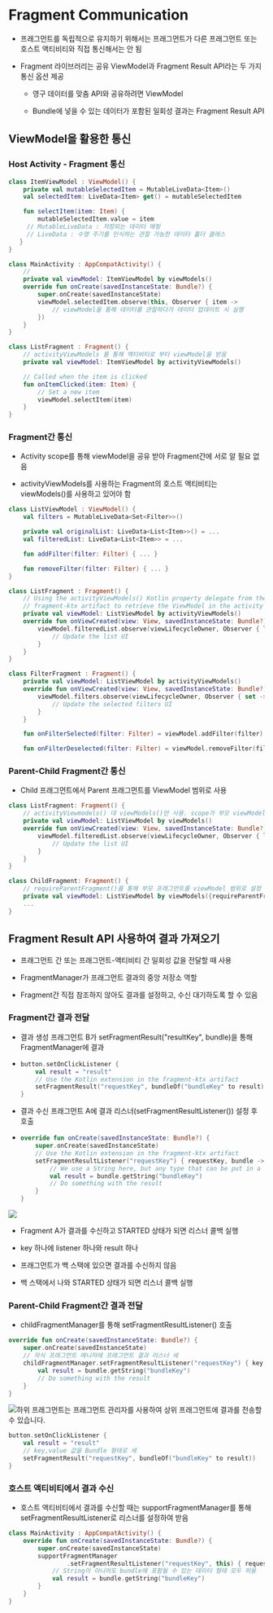# Fragment Communication

- 프래그먼트를 독립적으로 유지하기 위해서는 프래그먼트가 다른 프래그먼트 또는 호스트 액티비티와 직접 통신해서는 안 됨

- Fragment 라이브러리는 공유 ViewModel과 Fragment Result API라는 두 가지 통신 옵션 제공
  
  - 영구 데이터를 맞춤 API와 공유하려면 ViewModel
  
  - Bundle에 넣을 수 있는 데이터가 포함된 일회성 결과는 Fragment Result API

## ViewModel을 활용한 통신

### Host Activity - Fragment 통신

```kotlin
class ItemViewModel : ViewModel() {
    private val mutableSelectedItem = MutableLiveData<Item>()
    val selectedItem: LiveData<Item> get() = mutableSelectedItem

    fun selectItem(item: Item) {
        mutableSelectedItem.value = item
     // MutableLiveData : 저장되는 데이터 매핑
     // LiveData : 수명 주기를 인식하는 관찰 가능한 데이터 홀더 클래스
   }
}
```

```kotlin
class MainActivity : AppCompatActivity() {
    // 
    private val viewModel: ItemViewModel by viewModels()
    override fun onCreate(savedInstanceState: Bundle?) {
        super.onCreate(savedInstanceState)
        viewModel.selectedItem.observe(this, Observer { item ->
            // viewModel을 통해 데이터를 관찰하다가 데이터 업데이트 시 실행
        })
    }
}

class ListFragment : Fragment() {
    // activityViewModels 를 통해 액티비티로 부터 viewModel을 받음
    private val viewModel: ItemViewModel by activityViewModels()

    // Called when the item is clicked
    fun onItemClicked(item: Item) {
        // Set a new item
        viewModel.selectItem(item)
    }
}
```

### Fragment간 통신

- Activity scope를 통해 viewModel을 공유 받아 Fragment간에 서로 알 필요 없음

- activityViewModels를 사용하는 Fragment의 호스트 액티비티는 viewModels()를 사용하고 있어야 함

```kotlin
class ListViewModel : ViewModel() {
    val filters = MutableLiveData<Set<Filter>>()

    private val originalList: LiveData<List<Item>>() = ...
    val filteredList: LiveData<List<Item>> = ...

    fun addFilter(filter: Filter) { ... }

    fun removeFilter(filter: Filter) { ... }
}

class ListFragment : Fragment() {
    // Using the activityViewModels() Kotlin property delegate from the
    // fragment-ktx artifact to retrieve the ViewModel in the activity scope
    private val viewModel: ListViewModel by activityViewModels()
    override fun onViewCreated(view: View, savedInstanceState: Bundle?) {
        viewModel.filteredList.observe(viewLifecycleOwner, Observer { list ->
            // Update the list UI
        }
    }
}

class FilterFragment : Fragment() {
    private val viewModel: ListViewModel by activityViewModels()
    override fun onViewCreated(view: View, savedInstanceState: Bundle?) {
        viewModel.filters.observe(viewLifecycleOwner, Observer { set ->
            // Update the selected filters UI
        }
    }

    fun onFilterSelected(filter: Filter) = viewModel.addFilter(filter)

    fun onFilterDeselected(filter: Filter) = viewModel.removeFilter(filter)
```

### Parent-Child Fragment간 통신

- Child 프래그먼트에서 Parent 프래그먼트를 ViewModel 범위로 사용

```kotlin
class ListFragment: Fragment() {
    // activityViewmodels() 대 viewModels()만 사용. scope가 부모 viewModel이므
    private val viewModel: ListViewModel by viewModels()
    override fun onViewCreated(view: View, savedInstanceState: Bundle?) {
        viewModel.filteredList.observe(viewLifecycleOwner, Observer { list ->
            // Update the list UI
        }
    }
}

class ChildFragment: Fragment() {
    // requireParentFragment()를 통해 부모 프래그먼트를 viewModel 범위로 설정
    private val viewModel: ListViewModel by viewModels({requireParentFragment()})
    ...
}
```

## Fragment Result API 사용하여 결과 가져오기

- 프래그먼트 간 또는 프래그먼트-액티비티 간 일회성 값을 전달할 때 사용

- FragmentManager가 프래그먼트 결과의 중앙 저장소 역할

- Fragment간 직접 참조하지 않아도 결과를 설정하고, 수신 대기하도록 할 수 있음

### Fragment간 결과 전달

- 결과 생성 프래그먼트 B가 setFragmentResult("resultKey", bundle)을 통해 FragmentManager에 결과 

- ```kotlin
  button.setOnClickListener {
      val result = "result"
      // Use the Kotlin extension in the fragment-ktx artifact
      setFragmentResult("requestKey", bundleOf("bundleKey" to result))
  }
  ```

- 결과 수신 프래그먼트 A에 결과 리스너(setFragmentResultListener()) 설정 후 호출

- ```kotlin
  override fun onCreate(savedInstanceState: Bundle?) {
      super.onCreate(savedInstanceState)
      // Use the Kotlin extension in the fragment-ktx artifact
      setFragmentResultListener("requestKey") { requestKey, bundle ->
          // We use a String here, but any type that can be put in a Bundle is supported
          val result = bundle.getString("bundleKey")
          // Do something with the result
      }
  }
  ```

![](C:\Users\sejig\AppData\Roaming\marktext\images\2022-01-11-10-04-00-image.png)

- Fragment A가 결과를 수신하고 STARTED 상태가 되면 리스너 콜백 실행

- key 하나에 listener 하나와 result 하나

- 프래그먼트가 백 스택에 있으면 결과를 수신하지 않음

- 백 스택에서 나와 STARTED 상태가 되면 리스너 콜백 실행

### Parent-Child Fragment간 결과 전달

- childFragmentManager를 통해 setFragmentResultListener() 호출

```kotlin
override fun onCreate(savedInstanceState: Bundle?) {
    super.onCreate(savedInstanceState)
    // 자식 프래그먼트 매니저에 프래그먼트 결과 리스너 세
    childFragmentManager.setFragmentResultListener("requestKey") { key, bundle ->
        val result = bundle.getString("bundleKey")
        // Do something with the result
    }
}
```

![하위 프래그먼트는 프래그먼트 관리자를 사용하여 상위 프래그먼트에 결과를 전송할 수 있습니다.](https://developer.android.com/images/guide/fragments/pass-parent-child.png)

```kotlin
button.setOnClickListener {
    val result = "result"
    // key,value 값을 Bundle 형태로 세
    setFragmentResult("requestKey", bundleOf("bundleKey" to result))
}
```

### 호스트 액티비티에서 결과 수신

- 호스트 액티비티에서 결과를 수신할 때는 supportFragmentManager를 통해 setFragmentResultListener로 리스너를 설정하여 받음

```kotlin
class MainActivity : AppCompatActivity() {
    override fun onCreate(savedInstanceState: Bundle?) {
        super.onCreate(savedInstanceState)
        supportFragmentManager
                .setFragmentResultListener("requestKey", this) { requestKey, bundle ->
            // String이 아니어도 bundle에 포함될 수 있는 데이터 형태 모두 허용
            val result = bundle.getString("bundleKey")
        }
    }
}
```


